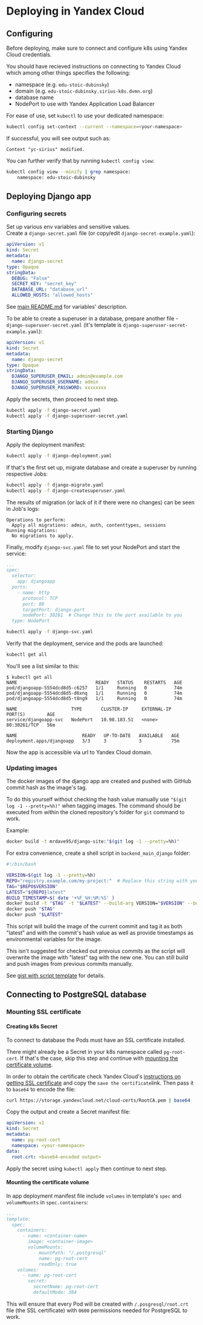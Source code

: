 # Deploying in Yandex Cloud

## Configuring

Before deploying, make sure to connect and configure k8s using Yandex Cloud credentials.

You should have recieved instructions on connecting to Yandex Cloud which among other things specifies the following:

- namespace (e.g. `edu-stoic-dubinsky`) 
- domain (e.g. `edu-stoic-dubinsky.sirius-k8s.dvmn.org`)
- database name
- NodePort to use with Yandex Application Load Balancer

For ease of use, set `kubectl` to use your dedicated namespace:
```sh
kubectl config set-context --current --namespace=<your-namespace>
```
If successful, you will see output such as:
```
Context "yc-sirius" modified.
```
You can further verify that by running `kubectl config view`:
```sh
kubectl config view --minify | grep namespace:
    namespace: edu-stoic-dubinsky
```

## Deploying Django app

### Configuring secrets

Set up various env variables and sensitive values.  
Create a `django-secret.yaml` file (or copy/edit `django-secret-example.yaml`):

```yaml
apiVersion: v1
kind: Secret
metadata:
  name: django-secret
type: Opaque
stringData:
  DEBUG: "False"
  SECRET_KEY: "secret_key"
  DATABASE_URL: "database_url"
  ALLOWED_HOSTS: "allowed_hosts"
```
See [main README.md](/README.md) for variables' description.

To be able to create a superuser in a database, prepare another file - `django-superuser-secret.yaml` (it's template is `django-superuser-secret-example.yaml`):

```yaml
apiVersion: v1
kind: Secret
metadata:
  name: django-secret
type: Opaque
stringData:
  DJANGO_SUPERUSER_EMAIL: admin@example.com
  DJANGO_SUPERUSER_USERNAME: admin
  DJANGO_SUPERUSER_PASSWORD: xxxxxxxx
```

Apply the secrets, then proceed to next step.

```sh
kubectl apply -f django-secret.yaml
kubectl apply -f django-superuser-secret.yaml
```

### Starting Django

Apply the deployment manifest:
```sh
kubectl apply -f django-deployment.yaml
```

If that's the first set up, migrate database and create a superuser by running respective Jobs:
```sh
kubectl apply -f django-migrate.yaml
kubectl apply -f django-createsuperuser.yaml
```

The results of migration (or lack of it if there were no changes) can be seen in Job's logs:
```
Operations to perform:
  Apply all migrations: admin, auth, contenttypes, sessions
Running migrations:
  No migrations to apply.
```

Finally, modify `django-svc.yaml` file to set your NodePort and start the service:
```yaml
...
spec:
  selector:
    app: djangoapp
  ports:
    - name: http
      protocol: TCP
      port: 80  
      targetPort: django-port
      nodePort: 30261  # Change this to the port available to you
  type: NodePort
```
```sh
kubectl apply -f django-svc.yaml
```

Verify that the deployment, service and the pods are launched:

```sh
kubectl get all
```
You'll see a list similar to this:
```
$ kubectl get all
NAME                             READY   STATUS    RESTARTS   AGE
pod/djangoapp-5554dcd8d5-c6257   1/1     Running   0          74m
pod/djangoapp-5554dcd8d5-d6xnq   1/1     Running   0          74m
pod/djangoapp-5554dcd8d5-t8ng9   1/1     Running   0          74m

NAME                    TYPE       CLUSTER-IP     EXTERNAL-IP   PORT(S)        AGE
service/djangoapp-svc   NodePort   10.98.183.51   <none>        80:30261/TCP   56m

NAME                        READY   UP-TO-DATE   AVAILABLE   AGE
deployment.apps/djangoapp   3/3     3            3           75m
```

Now the app is accessible via url to Yandex Cloud domain.

### Updating images

The docker images of the django app are created and pushed with GitHub commit hash as the image's tag.

To do this yourself without checking the hash value manually use `"$(git log -1 --pretty=%h)"` when tagging images. The command should be executed from within the cloned repository's folder for `git` command to work. 

Example:
```sh
docker build -t mrdave95/django-site:"$(git log -1 --pretty=%h)"
```

For extra convenience, create a shell script in `backend_main_django` folder:

```sh
#!/bin/bash 

VERSION=$(git log -1 --pretty=%h)
REPO="registry.example.com/my-project:"  # Replace this string with your repo and image name, e.g. "mrdave95/django-site:"
TAG="$REPO$VERSION"
LATEST="${REPO}latest"
BUILD_TIMESTAMP=$( date '+%F_%H:%M:%S' )
docker build -t "$TAG" -t "$LATEST" --build-arg VERSION="$VERSION" --build-arg BUILD_TIMESTAMP="$BUILD_TIMESTAMP" . 
docker push "$TAG" 
docker push "$LATEST"
```

This script will build the image of the current commit and tag it as both "latest" and with the commit's hash value as well as provide timestamps as environmental variables for the image.

This isn't suggested for checked out prevoius commits as the script will overwrite the image with "latest" tag with the new one. You can still build and push images from previous commits manually.

See [gist with script template](https://gist.github.com/MrDave/05719143fc098092cb7b3d7b1b11e3ef) for details.

## Connecting to PostgreSQL database

### Mounting SSL certificate

#### Creating k8s Secret

To connect to database the Pods must have an SSL certificate installed.

There might already be a Secret in your k8s namespace called `pg-root-cert`. If that's the case, skip this step and continue with [mounting the certificate volume](#mounting-the-certificate-volume).

In order to obtain the certificate check Yandex Cloud's [instructions on getting SSL certificate](https://yandex.cloud/en/docs/managed-postgresql/operations/connect#get-ssl-cert) and copy the `save the certificate`link. Then pass it to `base64` to encode the file:

```sh
curl https://storage.yandexcloud.net/cloud-certs/RootCA.pem | base64
```

Copy the output and create a Secret manifest file:
```yaml
apiVersion: v1
kind: Secret
metadata:
  name: pg-root-cert
  namespace: <your-namespace>
data:
  root.crt: <base64-encoded output>
```

Apply the secret using `kubectl apply` then continue to next step.

#### Mounting the certificate volume

In app deployment manifest file include `volumes` in template's `spec` and `volumeMounts` in `spec.containers`:

```yaml
...
template:
  spec:
    containers:
      - name: <container-name>
        image: <container-image>
        volumeMounts:
          - mountPath: "/.postgresql"
            name: pg-root-cert
            readOnly: true
    volumes:
      - name: pg-root-cert
        secret:
          secretName: pg-root-cert
          defaultMode: 384
```

This will ensure that every Pod will be created with `/.posgresql/root.crt` file (the SSL certificate) with `0600` permissions needed for PostgreSQL to work.